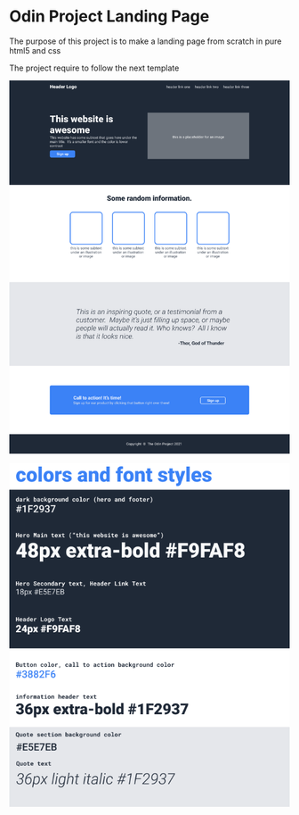 # Odin Project Landing Page

The purpose of this project is to make a landing page from scratch in pure html5 and css


The project require to follow the next template

![Screenshot](odin-project.png)

![Screenshot](colors_and_stuff.png)